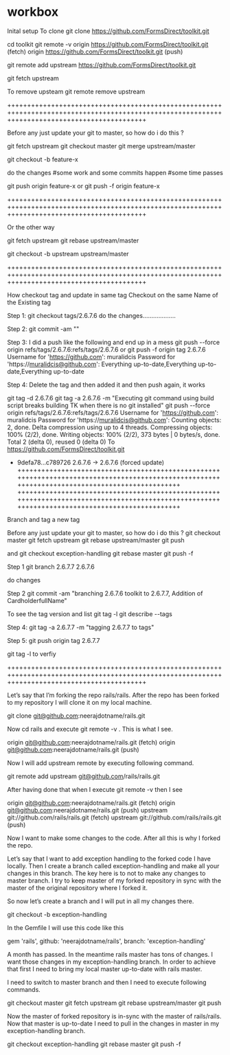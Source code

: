 # workbox
Inital setup
To clone
git clone https://github.com/FormsDirect/toolkit.git

cd toolkit
git remote -v
origin	https://github.com/FormsDirect/toolkit.git (fetch)
origin	https://github.com/FormsDirect/toolkit.git (push)


git remote add upstream https://github.com/FormsDirect/toolkit.git

git fetch upstream

To remove upsteam
git remote remove upstream


+++++++++++++++++++++++++++++++++++++++++++++++++++++++++++++++++++++++++++++++++++++++++++++++++++++++++++++++++++++++++++++++++++++++++++++++


Before any just update your git to master, so how do i do this ?

git fetch upstream
git checkout master
git merge upstream/master

git checkout -b feature-x

do the changes 
#some work and some commits happen
#some time passes

git push origin feature-x
or 
git push -f origin feature-x

+++++++++++++++++++++++++++++++++++++++++++++++++++++++++++++++++++++++++++++++++++++++++++++++++++++++++++++++++++++++++++++++++++++++++++++++


Or the other way 

git fetch upstream
git rebase upstream/master

git checkout -b upstream upstream/master

+++++++++++++++++++++++++++++++++++++++++++++++++++++++++++++++++++++++++++++++++++++++++++++++++++++++++++++++++++++++++++++++++++++++++++++++

How checkout tag and update in same tag 
Checkout on the same Name of the Existing tag 

Step 1:
git checkout tags/2.6.7.6
  do the changes...................

Step 2:
git commit -am ""

Step 3: 
I did a push like the following and end up in a mess 
git push --force origin refs/tags/2.6.7.6:refs/tags/2.6.7.6 or git push -f origin tag 2.6.7.6
Username for 'https://github.com': muralidcis
Password for 'https://muralidcis@github.com': 
Everything up-to-date,Everything up-to-date,Everything up-to-date

Step 4:
Delete the tag and then added it and then push again, it works 

git tag -d 2.6.7.6
git tag -a 2.6.7.6 -m "Executing git command using build script breaks building TK when there is no git installed"
git push --force origin refs/tags/2.6.7.6:refs/tags/2.6.7.6
Username for 'https://github.com': muralidcis
Password for 'https://muralidcis@github.com': 
Counting objects: 2, done.
Delta compression using up to 4 threads.
Compressing objects: 100% (2/2), done.
Writing objects: 100% (2/2), 373 bytes | 0 bytes/s, done.
Total 2 (delta 0), reused 0 (delta 0)
To https://github.com/FormsDirect/toolkit.git
 + 9defa78...c789726 2.6.7.6 -> 2.6.7.6 (forced update)
+++++++++++++++++++++++++++++++++++++++++++++++++++++++++++++++++++++++++++++++++++++++++++++++++++++++++++++++++++++++++++++++++++++++++++++++
+++++++++++++++++++++++++++++++++++++++++++++++++++++++++++++++++++++++++++++++++++++++++++++++++++++++++++++++++++++++++++++++++++++++++++++++


Branch and tag a new tag 

Before any just update your git to master, so how do i do this ?
git checkout master
git fetch upstream
git rebase upstream/master
git push


and 
git checkout exception-handling
git rebase master
git push -f


Step 1
git branch 2.6.7.7 2.6.7.6

do changes 

Step 2 
git commit -am "branching 2.6.7.6 toolkit to 2.6.7.7,  Addition of CardholderfullName"


To see the tag version and list 
git tag -l
git describe --tags

Step 4:
git tag -a 2.6.7.7 -m "tagging 2.6.7.7 to tags"

Step 5:
git push origin tag 2.6.7.7

git tag -l to verfiy 

+++++++++++++++++++++++++++++++++++++++++++++++++++++++++++++++++++++++++++++++++++++++++++++++++++++++++++++++++++++++++++++++++++++++++++++++





Let’s say that I’m forking the repo rails/rails. After the repo has been forked to my repository I will clone it on my local machine.

git clone git@github.com:neerajdotname/rails.git

Now cd rails and execute git remote -v . This is what I see.

origin git@github.com:neerajdotname/rails.git (fetch)
origin git@github.com:neerajdotname/rails.git (push)

Now I will add upstream remote by executing following command.

git remote add upstream git@github.com/rails/rails.git

After having done that when I execute git remote -v then I see

origin git@github.com:neerajdotname/rails.git (fetch)
origin git@github.com:neerajdotname/rails.git (push)
upstream git://github.com/rails/rails.git (fetch)
upstream git://github.com/rails/rails.git (push)

Now I want to make some changes to the code. After all this is why I forked the repo.

Let’s say that I want to add exception handling to the forked code I have locally. Then I create a branch called exception-handling and make all your changes in this branch. The key here is to not to make any changes to master branch. I try to keep master of my forked repository in sync with the master of the original repository where I forked it.

So now let’s create a branch and I will put in all my changes there.

git checkout -b exception-handling

In the Gemfile I will use this code like this

gem 'rails', github: 'neerajdotname/rails', branch: 'exception-handling'

A month has passed. In the meantime rails master has tons of changes. I want those changes in my exception-handling branch. In order to achieve that first I need to bring my local master up-to-date with rails master.

I need to switch to master branch and then I need to execute following commands.

git checkout master
git fetch upstream
git rebase upstream/master
git push

Now the master of forked repository is in-sync with the master of rails/rails. Now that master is up-to-date I need to pull in the changes in master in my exception-handling branch.

git checkout exception-handling
git rebase master
git push -f







